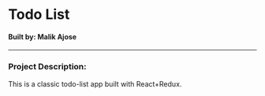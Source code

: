# Todo List
#### Built by: Malik Ajose

---

### Project Description:
This is a classic todo-list app built with React+Redux.


